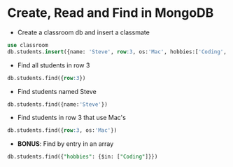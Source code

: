 # Create, Read and Find in MongoDB

- Create a classroom db and insert a classmate

```sql
use classroom
db.students.insert({name: 'Steve', row:3, os:'Mac', hobbies:['Coding', 'Reading', 'Running'] })
```

- Find all students in row 3

```sql
db.students.find({row:3})
```

- Find students named Steve

```sql
db.students.find({name:'Steve'})
```

- Find students in row 3 that use Mac's

```sql
db.students.find({row:3, os:'Mac'})
```

- **BONUS**: Find by entry in an array

```sql
db.students.find({"hobbies": {$in: ["Coding"]}})
```
